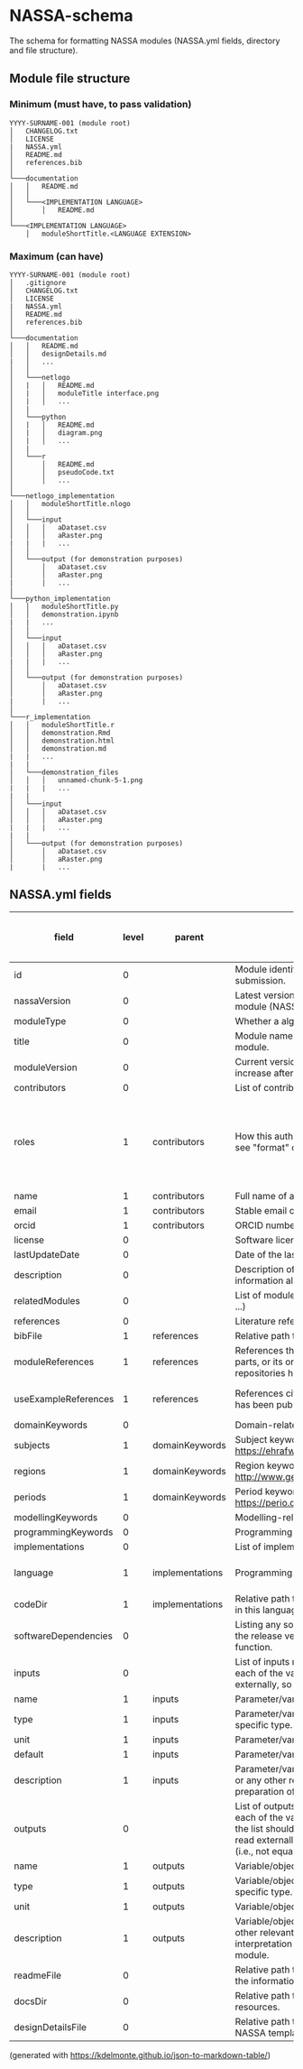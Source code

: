 # NASSA-schema
The schema for formatting NASSA modules (NASSA.yml fields, directory and file structure).

## Module file structure

### Minimum (must have, to pass validation)

```
YYYY-SURNAME-001 (module root)
│   CHANGELOG.txt
│   LICENSE
|   NASSA.yml
│   README.md
│   references.bib
│
└───documentation
│   │   README.md
│   │
│   └───<IMPLEMENTATION LANGUAGE>
│       │   README.md
│   
└───<IMPLEMENTATION LANGUAGE>
    │   moduleShortTitle.<LANGUAGE EXTENSION>
```

### Maximum (can have)

```
YYYY-SURNAME-001 (module root)
│   .gitignore
│   CHANGELOG.txt
│   LICENSE
|   NASSA.yml
│   README.md
│   references.bib
│
└───documentation
│   │   README.md
│   │   designDetails.md
|   │   ...
│   │
│   └───netlogo
│   |   │   README.md
│   |   │   moduleTitle interface.png
│   |   │   ...
│   |
│   └───python
│   |   │   README.md
│   |   │   diagram.png
│   |   │   ...
│   |
│   └───r
│       │   README.md
│       │   pseudoCode.txt
│       │   ...
│   
└───netlogo_implementation
│   │   moduleShortTitle.nlogo
│   │
│   └───input
│   │   │   aDataset.csv
│   │   │   aRaster.png
|   |   |   ...
│   │
│   └───output (for demonstration purposes)
│       │   aDataset.csv
│       │   aRaster.png
|       |   ...
│
└───python_implementation
│   │   moduleShortTitle.py
│   │   demonstration.ipynb
|   |   ...
│   │
│   └───input
│   │   │   aDataset.csv
│   │   │   aRaster.png
|   |   |   ...
│   │
│   └───output (for demonstration purposes)
│       │   aDataset.csv
│       │   aRaster.png
|       |   ...
│
└───r_implementation
│   │   moduleShortTitle.r
│   │   demonstration.Rmd
│   │   demonstration.html
│   │   demonstration.md
|   |   ...
|   |
│   └───demonstration_files
│   │   │   unnamed-chunk-5-1.png
|   |   |   ...
|   |
│   └───input
│   │   │   aDataset.csv
│   │   │   aRaster.png
|   |   |   ...
|   |
│   └───output (for demonstration purposes)
│       │   aDataset.csv
│       │   aRaster.png
|       |   ...
```

## NASSA.yml fields

| field                | level | parent          | description                                                                                                                                                                                                                                                                     | type   | format                                                                                                                                                               | mandatory | implemented in nassa-hs | format check implemented in nassa-hs |
| -------------------- | ----- | --------------- | ------------------------------------------------------------------------------------------------------------------------------------------------------------------------------------------------------------------------------------------------------------------------------- | ------ | -------------------------------------------------------------------------------------------------------------------------------------------------------------------- | --------- | ----------------------- | ------------------------------------ |
| id                   | 0     |                 | Module identification number. Assigned when opening a submission.                                                                                                                                                                                                               | String | <YEAR>-<FIRSTAUTHORSURNAME>-<999> or a hash?                                                                                                                         | true      | true                    | false                                |
| nassaVersion         | 0     |                 | Latest version of the NASSA schema that applies to this module (NASSA.yml fields, directory and file structure).                                                                                                                                                                | String | 1.0.0 (semantic versioning)                                                                                                                                          | true      | false                   | false                                |
| moduleType           | 0     |                 | Whether a algorithm or a submodel (contain modules)                                                                                                                                                                                                                             | String | Algorithm, Submodel                                                                                                                                                  | true      | true                    | true                                 |
| title                | 0     |                 | Module name or title. It must include a useful description of module.                                                                                                                                                                                                           | String | free text, max. 100                                                                                                                                                  | true      | true                    | true                                 |
| moduleVersion        | 0     |                 | Current version identifier. Defaults to "1.0.0" and should increase after every update.                                                                                                                                                                                         | String | 1.0.0 (semantic versioning)                                                                                                                                          | true      | true                    | true                                 |
| contributors         | 0     |                 | List of contributors to the module                                                                                                                                                                                                                                              |        |                                                                                                                                                                      | true      | true                    | true                                 |
| roles                | 1     | contributors    | How this author contributed to the module (specific labels, see "format" column)                                                                                                                                                                                                | Array  | Author, Compiler, Contributor, Copyright Holder, Creator, Thesis Advisor, Translator (https://journal.r-project.org/archive/2012-1/RJournal_2012-1_Hornik~et~al.pdf) | true      | true                    | true                                 |
| name                 | 1     | contributors    | Full name of a contributor                                                                                                                                                                                                                                                      | String | <SURNAME>, <NAME> with no accent marks                                                                                                                               | true      | true                    | true                                 |
| email                | 1     | contributors    | Stable email of a contributor                                                                                                                                                                                                                                                   | String | valid email                                                                                                                                                          | true      | true                    | true                                 |
| orcid                | 1     | contributors    | ORCID number of a contributor                                                                                                                                                                                                                                                   | String | 9999-9999-9999-9999                                                                                                                                                  | false     | true                    | true                                 |
| license              | 0     |                 | Software license for the code in this module                                                                                                                                                                                                                                    | String | free text                                                                                                                                                            | false     | true                    | true                                 |
| lastUpdateDate       | 0     |                 | Date of the last update submitted                                                                                                                                                                                                                                               | Date   | YYYY-MM-DD                                                                                                                                                           | true      | true                    | true                                 |
| description          | 0     |                 | Description of what the module does. It should expand the information already given in the name/title.                                                                                                                                                                          | String | free text                                                                                                                                                            | true      | true                    | true                                 |
| relatedModules       | 0     |                 | List of modules this one is related to (similar, depending on, ...)                                                                                                                                                                                                             | Array  | a valid module id as defined above                                                                                                                                   | false     | true                    | false                                |
| references           | 0     |                 | Literature references                                                                                                                                                                                                                                                           |        |                                                                                                                                                                      | false     | true                    | true                                 |
| bibFile              | 1     | references      | Relative path to a .bib file                                                                                                                                                                                                                                                    | String | path                                                                                                                                                                 | true      | true                    | true                                 |
| moduleReferences     | 1     | references      | References that describe and explain the module, any of its parts, or its original use in a model. This includes public repositories holding models that include the module.                                                                                                    | Array  | a valid citation key from the submission BIBTEX file (.bib)                                                                                                          | false     | true                    | true                                 |
| useExampleReferences | 1     | references      | References citing, describing, or using the module, after it has been published in the NASSA library.                                                                                                                                                                           | Array  | a valid citation key from the submission BIBTEX file (.bib)                                                                                                          | false     | true                    | true                                 |
| domainKeywords       | 0     |                 | Domain-related keywords                                                                                                                                                                                                                                                         |        |                                                                                                                                                                      | false     | true                    | false                                |
| subjects             | 1     | domainKeywords  | Subject keyword(s). Example/recommendation: https://ehrafworldcultures.yale.edu/ehrafe/majorSubjects.do                                                                                                                                                                         | Array  |                                                                                                                                                                      | false     | true                    | false                                |
| regions              | 1     | domainKeywords  | Region keyword(s). Example/recommendation: http://www.geonames.org/                                                                                                                                                                                                             | Array  |                                                                                                                                                                      | false     | true                    | false                                |
| periods              | 1     | domainKeywords  | Period keyword(s). Example/recommendation: https://perio.do/en/                                                                                                                                                                                                                 | Array  |                                                                                                                                                                      | false     | true                    | false                                |
| modellingKeywords    | 0     |                 | Modelling-related keyword(s). Using NASSA ontology: <url placeholder>                                                                                                                                                                                                           | Array  |                                                                                                                                                                      | true      | true                    | false                                |
| programmingKeywords  | 0     |                 | Programming-related keyword(s). Using NASSA ontology: <url placeholder>                                                                                                                                                                                                         | Array  |                                                                                                                                                                      | true      | true                    | false                                |
| implementations      | 0     |                 | List of implementations in different programming languages                                                                                                                                                                                                                      |        |                                                                                                                                                                      | true      | true                    | true                                 |
| language             | 1     | implementations | Programming language                                                                                                                                                                                                                                                            | String | Options: R, Python, Netlogo, Java, Julia, C#, Ruby, Processing                                                                                                       | true      | true                    | true                                 |
| codeDir              | 1     | implementations | Relative path to the directory containing the implementation in this language                                                                                                                                                                                                   | String | path                                                                                                                                                                 | true      | true                    | true                                 |
| softwareDependencies | 0     |                 | Listing any software (libraries, packages, etc), specifying the release version, on which the module relies to properly function.                                                                                                                                               | Array  | free text                                                                                                                                                            | true      | true                    | true                                 |
| inputs               | 0     |                 | List of inputs required by the module. Create entries for each of the variables that can or should be given/set externally, so that the module can work.                                                                                                                        |        |                                                                                                                                                                      | false     | true                    | true                                 |
| name                 | 1     | inputs          | Parameter/variable/file name in the module.                                                                                                                                                                                                                                     | String | free text                                                                                                                                                            | false     | true                    | true                                 |
| type                 | 1     | inputs          | Parameter/variable/file type. Use the programming language specific type.                                                                                                                                                                                                       | String | free text                                                                                                                                                            | false     | true                    | true                                 |
| unit                 | 1     | inputs          | Parameter/variable unit of measurement, if applicable.                                                                                                                                                                                                                          | String | free text                                                                                                                                                            | false     | true                    | true                                 |
| default              | 1     | inputs          | Parameter/variable default value                                                                                                                                                                                                                                                | String | free text                                                                                                                                                            | false     | true                    | true                                 |
| description          | 1     | inputs          | Parameter/variable/file description. Meaning, data structure, or any other relevant information for the procurement and preparation of the input.                                                                                                                               | String | free text                                                                                                                                                            | false     | true                    | true                                 |
| outputs              | 0     |                 | List of outputs generated by the module. Create entries for each of the variables that are suggested as outputs. Ideally, the list should also include any module variable that can be read externally and is the product of module mechanisms (i.e., not equal to the inputs). |        |                                                                                                                                                                      | false     | true                    | true                                 |
| name                 | 1     | outputs         | Variable/object name in the module.                                                                                                                                                                                                                                             | String | free text                                                                                                                                                            | false     | true                    | true                                 |
| type                 | 1     | outputs         | Variable/object type. Use the programming language specific type.                                                                                                                                                                                                               | String | free text                                                                                                                                                            | false     | true                    | true                                 |
| unit                 | 1     | outputs         | Variable/object unit of measurement, if applicable.                                                                                                                                                                                                                             | String | free text                                                                                                                                                            | false     | true                    | true                                 |
| description          | 1     | outputs         | Variable/object description. Meaning, data structure, or any other relevant information for data analysis and interpretation or the use of the output as input in another module.                                                                                               | String | free text                                                                                                                                                            | false     | true                    | true                                 |
| readmeFile           | 0     |                 | Relative path to Readme.md or alike, which contains at least the information specified in the NASSA template (<url placeholder>).                                                                                                                                               | String | path                                                                                                                                                                 | false     | true                    | true                                 |
| docsDir              | 0     |                 | Relative path to the directory containing documentation resources.                                                                                                                                                                                                              | String | path                                                                                                                                                                 | false     | true                    | true                                 |
| designDetailsFile    | 0     |                 | Relative path to the design details file. Recommended NASSA template: <url placeholder>                                                                                                                                                                                         | String | path                                                                                                                                                                 | false     | true                    | true                                 |

(generated with https://kdelmonte.github.io/json-to-markdown-table/)